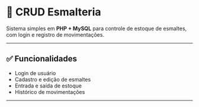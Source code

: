 # 💅 CRUD Esmalteria

Sistema simples em **PHP + MySQL** para controle de estoque de esmaltes, com login e registro de movimentações.

---

## ✅ Funcionalidades

- Login de usuário  
- Cadastro e edição de esmaltes  
- Entrada e saída de estoque  
- Histórico de movimentações

---

